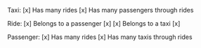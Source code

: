 Taxi:
[x] Has many rides
[x] Has many passengers through rides

Ride:
[x] Belongs to a passenger [x]
[x] Belongs to a taxi [x]

Passenger:
[x] Has many rides
[x] Has many taxis through rides